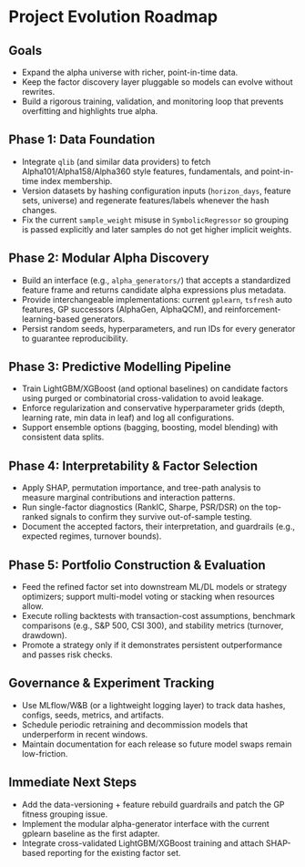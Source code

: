﻿# Project Evolution Roadmap

## Goals
- Expand the alpha universe with richer, point-in-time data.
- Keep the factor discovery layer pluggable so models can evolve without rewrites.
- Build a rigorous training, validation, and monitoring loop that prevents overfitting and highlights true alpha.

## Phase 1: Data Foundation
- Integrate `qlib` (and similar data providers) to fetch Alpha101/Alpha158/Alpha360 style features, fundamentals, and point-in-time index membership.
- Version datasets by hashing configuration inputs (`horizon_days`, feature sets, universe) and regenerate features/labels whenever the hash changes.
- Fix the current `sample_weight` misuse in `SymbolicRegressor` so grouping is passed explicitly and later samples do not get higher implicit weights.

## Phase 2: Modular Alpha Discovery
- Build an interface (e.g., `alpha_generators/`) that accepts a standardized feature frame and returns candidate alpha expressions plus metadata.
- Provide interchangeable implementations: current `gplearn`, `tsfresh` auto features, GP successors (AlphaGen, AlphaQCM), and reinforcement-learning-based generators.
- Persist random seeds, hyperparameters, and run IDs for every generator to guarantee reproducibility.

## Phase 3: Predictive Modelling Pipeline
- Train LightGBM/XGBoost (and optional baselines) on candidate factors using purged or combinatorial cross-validation to avoid leakage.
- Enforce regularization and conservative hyperparameter grids (depth, learning rate, min data in leaf) and log all configurations.
- Support ensemble options (bagging, boosting, model blending) with consistent data splits.

## Phase 4: Interpretability & Factor Selection
- Apply SHAP, permutation importance, and tree-path analysis to measure marginal contributions and interaction patterns.
- Run single-factor diagnostics (RankIC, Sharpe, PSR/DSR) on the top-ranked signals to confirm they survive out-of-sample testing.
- Document the accepted factors, their interpretation, and guardrails (e.g., expected regimes, turnover bounds).

## Phase 5: Portfolio Construction & Evaluation
- Feed the refined factor set into downstream ML/DL models or strategy optimizers; support multi-model voting or stacking when resources allow.
- Execute rolling backtests with transaction-cost assumptions, benchmark comparisons (e.g., S&P 500, CSI 300), and stability metrics (turnover, drawdown).
- Promote a strategy only if it demonstrates persistent outperformance and passes risk checks.

## Governance & Experiment Tracking
- Use MLflow/W&B (or a lightweight logging layer) to track data hashes, configs, seeds, metrics, and artifacts.
- Schedule periodic retraining and decommission models that underperform in recent windows.
- Maintain documentation for each release so future model swaps remain low-friction.

## Immediate Next Steps
- Add the data-versioning + feature rebuild guardrails and patch the GP fitness grouping issue.
- Implement the modular alpha-generator interface with the current gplearn baseline as the first adapter.
- Integrate cross-validated LightGBM/XGBoost training and attach SHAP-based reporting for the existing factor set.
